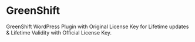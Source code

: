 # GreenShift
GreenShift WordPress Plugin with Original License Key for Lifetime updates &amp; Lifetime Validity with Official License Key. 
